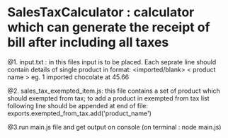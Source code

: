 # SalesTaxCalculator : calculator which can generate the receipt of bill after including all taxes 

@1. input.txt : in this files input is to be placed.
Each seprate line should contain details of single product in format:
<quantity> <imported/blank> < product name > <at> <price>
eg. 1 imported chocolate at 45.66

@2. sales_tax_exempted_item.js:
this file contains a set of product which should exempted from tax;
to add a product in exempted from tax list following line should 
be appended at end of file: exports.exempted_from_tax.add('product_name')

@3.run main.js file and get output on console (on terminal : node main.js)

